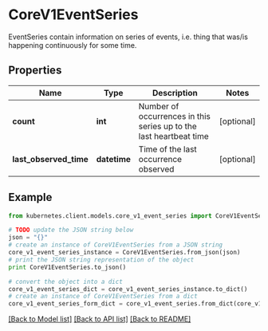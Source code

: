 # CoreV1EventSeries

EventSeries contain information on series of events, i.e. thing that was/is happening continuously for some time.

## Properties

Name | Type | Description | Notes
------------ | ------------- | ------------- | -------------
**count** | **int** | Number of occurrences in this series up to the last heartbeat time | [optional] 
**last_observed_time** | **datetime** | Time of the last occurrence observed | [optional] 

## Example

```python
from kubernetes.client.models.core_v1_event_series import CoreV1EventSeries

# TODO update the JSON string below
json = "{}"
# create an instance of CoreV1EventSeries from a JSON string
core_v1_event_series_instance = CoreV1EventSeries.from_json(json)
# print the JSON string representation of the object
print CoreV1EventSeries.to_json()

# convert the object into a dict
core_v1_event_series_dict = core_v1_event_series_instance.to_dict()
# create an instance of CoreV1EventSeries from a dict
core_v1_event_series_form_dict = core_v1_event_series.from_dict(core_v1_event_series_dict)
```
[[Back to Model list]](../README.md#documentation-for-models) [[Back to API list]](../README.md#documentation-for-api-endpoints) [[Back to README]](../README.md)


